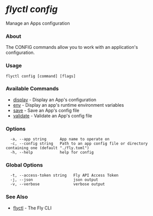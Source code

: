 # _flyctl config_

Manage an Apps configuration

### About

The CONFIG commands allow you to work with an application's configuration.

### Usage
```
flyctl config [command] [flags]
```

### Available Commands
* [display](/docs/flyctl/config-display/)	 - Display an App's configuration
* [env](/docs/flyctl/config-env/)	 - Display an app's runtime environment variables
* [save](/docs/flyctl/config-save/)	 - Save an App's config file
* [validate](/docs/flyctl/config-validate/)	 - Validate an App's config file

### Options

```
  -a, --app string      App name to operate on
  -c, --config string   Path to an app config file or directory containing one (default "./fly.toml")
  -h, --help            help for config
```

### Global Options

```
  -t, --access-token string   Fly API Access Token
  -j, --json                  json output
  -v, --verbose               verbose output
```

### See Also

* [flyctl](/docs/flyctl/help/)	 - The Fly CLI


